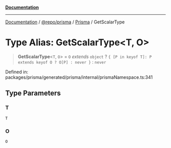 [**Documentation**](../../../../../README.md)

***

[Documentation](../../../../../README.md) / [@repo/prisma](../../../README.md) / [Prisma](../README.md) / GetScalarType

# Type Alias: GetScalarType\<T, O\>

> **GetScalarType**\<`T`, `O`\> = `O` *extends* `object` ? `{ [P in keyof T]: P extends keyof O ? O[P] : never }` : `never`

Defined in: packages/prisma/generated/prisma/internal/prismaNamespace.ts:341

## Type Parameters

### T

`T`

### O

`O`
